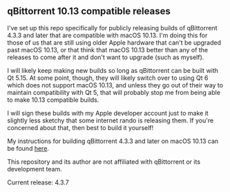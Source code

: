 ## qBittorrent 10.13 compatible releases

I've set up this repo specifically for publicly releasing builds of qBittorrent 4.3.3 and later that are compatible with macOS 10.13. I'm doing this for those of us that are still using older Apple hardware that can't be upgraded past macOS 10.13, or that think that macOS 10.13 better than any of the releases to come after it and don't want to upgrade (such as myself).

I will likely keep making new builds so long as qBittorrent can be built with Qt 5.15. At some point, though, they will likely switch over to using Qt 6 which does not support macOS 10.13, and unless they go out of their way to maintain compatibility with Qt 5, that will probably stop me from being able to make 10.13 compatible builds.

I will sign these builds with my Apple developer account just to make it slightly less sketchy that some internet rando is releasing them. If you're concerned about that, then best to build it yourself!

My instructions for building qBittorrent 4.3.3 and later on macOS 10.13 can be found [here](https://github.com/briankendall/qBittorrent-10.13-compatible-releases/blob/master/BUILD.md).

This repository and its author are not affiliated with qBittorrent or its development team.

Current release: 4.3.7
